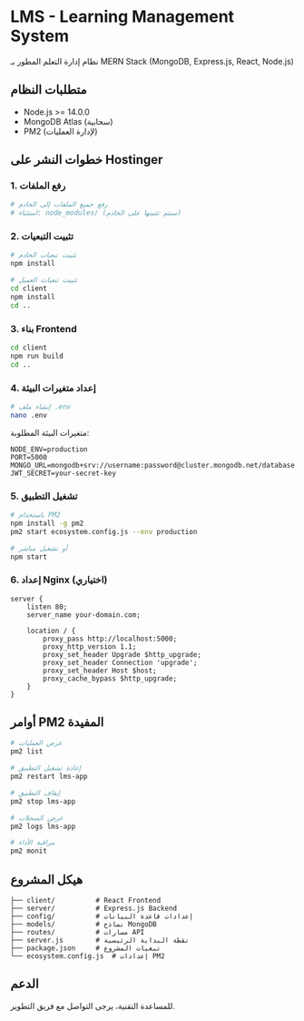 # LMS - Learning Management System

نظام إدارة التعلم المطور بـ MERN Stack (MongoDB, Express.js, React, Node.js)

## متطلبات النظام

- Node.js >= 14.0.0
- MongoDB Atlas (سحابية)
- PM2 (لإدارة العمليات)

## خطوات النشر على Hostinger

### 1. رفع الملفات
```bash
# رفع جميع الملفات إلى الخادم
# استثناء: node_modules/ (سيتم تثبيتها على الخادم)
```

### 2. تثبيت التبعيات
```bash
# تثبيت تبعيات الخادم
npm install

# تثبيت تبعيات العميل
cd client
npm install
cd ..
```

### 3. بناء Frontend
```bash
cd client
npm run build
cd ..
```

### 4. إعداد متغيرات البيئة
```bash
# إنشاء ملف .env
nano .env
```

متغيرات البيئة المطلوبة:
```
NODE_ENV=production
PORT=5000
MONGO_URL=mongodb+srv://username:password@cluster.mongodb.net/database
JWT_SECRET=your-secret-key
```

### 5. تشغيل التطبيق
```bash
# باستخدام PM2
npm install -g pm2
pm2 start ecosystem.config.js --env production

# أو تشغيل مباشر
npm start
```

### 6. إعداد Nginx (اختياري)
```nginx
server {
    listen 80;
    server_name your-domain.com;
    
    location / {
        proxy_pass http://localhost:5000;
        proxy_http_version 1.1;
        proxy_set_header Upgrade $http_upgrade;
        proxy_set_header Connection 'upgrade';
        proxy_set_header Host $host;
        proxy_cache_bypass $http_upgrade;
    }
}
```

## أوامر PM2 المفيدة

```bash
# عرض العمليات
pm2 list

# إعادة تشغيل التطبيق
pm2 restart lms-app

# إيقاف التطبيق
pm2 stop lms-app

# عرض السجلات
pm2 logs lms-app

# مراقبة الأداء
pm2 monit
```

## هيكل المشروع

```
├── client/          # React Frontend
├── server/          # Express.js Backend
├── config/          # إعدادات قاعدة البيانات
├── models/          # نماذج MongoDB
├── routes/          # مسارات API
├── server.js        # نقطة البداية الرئيسية
├── package.json     # تبعيات المشروع
└── ecosystem.config.js  # إعدادات PM2
```

## الدعم

للمساعدة التقنية، يرجى التواصل مع فريق التطوير.
